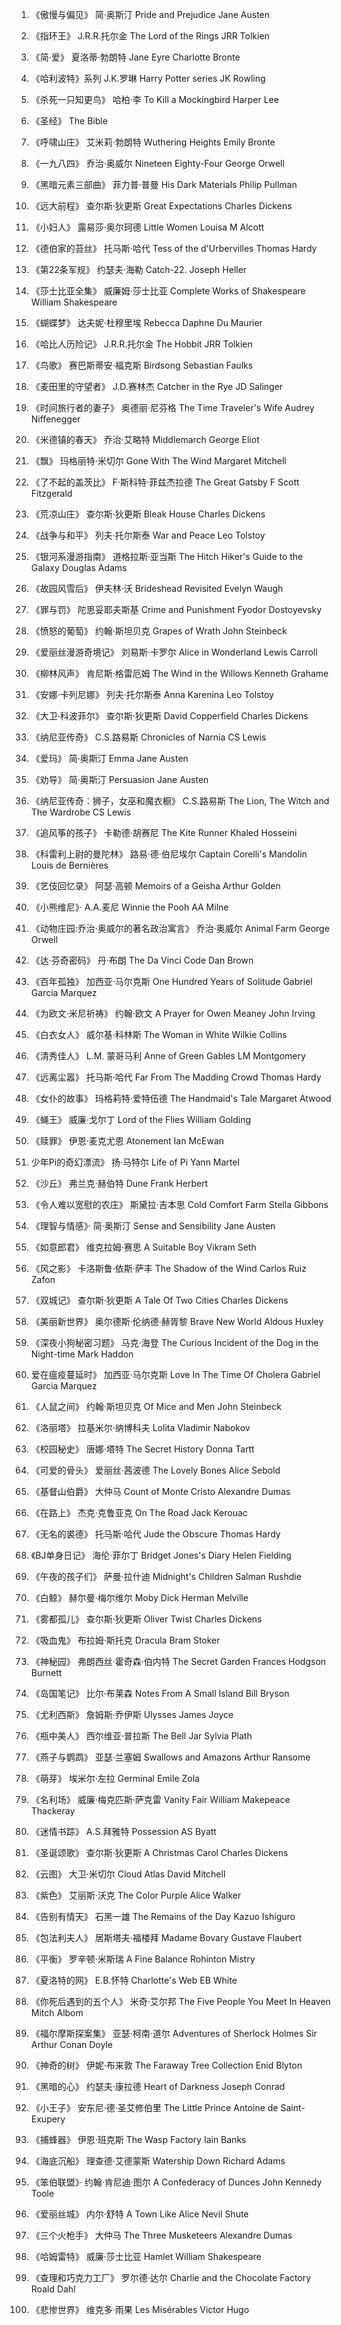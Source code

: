1. 《傲慢与偏见》 简·奥斯汀 
Pride and Prejudice Jane Austen

2. 《指环王》 J.R.R.托尔金 
The Lord of the Rings JRR Tolkien

3. 《简·爱》 夏洛蒂·勃朗特 
Jane Eyre Charlotte Bronte

4. 《哈利波特》系列 J.K.罗琳 
Harry Potter series JK Rowling

5. 《杀死一只知更鸟》 哈柏·李 
To Kill a Mockingbird Harper Lee

6. 《圣经》
The Bible

7. 《呼啸山庄》 艾米莉·勃朗特 
Wuthering Heights Emily Bronte

8. 《一九八四》 乔治·奥威尔 
Nineteen Eighty-Four George Orwell

9. 《黑暗元素三部曲》 菲力普·普曼 
His Dark Materials Philip Pullman

10. 《远大前程》 查尔斯·狄更斯 
Great Expectations Charles Dickens

11. 《小妇人》 露易莎·奥尔珂德 
Little Women Louisa M Alcott

12. 《德伯家的苔丝》 托马斯·哈代 
Tess of the d'Urbervilles Thomas Hardy

13. 《第22条军规》 约瑟夫·海勒 
Catch-22. Joseph Heller

14. 《莎士比亚全集》 威廉姆·莎士比亚 
Complete Works of Shakespeare William Shakespeare

15. 《蝴蝶梦》 达夫妮·杜穆里埃 
Rebecca Daphne Du Maurier

16. 《哈比人历险记》 J.R.R.托尔金 
The Hobbit JRR Tolkien

17. 《鸟歌》 赛巴斯蒂安·福克斯 
Birdsong Sebastian Faulks

18. 《麦田里的守望者》 J.D.赛林杰 
Catcher in the Rye JD Salinger

19. 《时间旅行者的妻子》 奥德丽·尼芬格 
The Time Traveler's Wife Audrey Niffenegger

20. 《米德镇的春天》 乔治·艾略特 
Middlemarch George Eliot

21. 《飘》 玛格丽特·米切尔 
Gone With The Wind Margaret Mitchell

22. 《了不起的盖茨比》 F·斯科特·菲兹杰拉德 
The Great Gatsby F Scott Fitzgerald

23. 《荒凉山庄》 查尔斯·狄更斯 
Bleak House Charles Dickens

24. 《战争与和平》 列夫·托尔斯泰 
War and Peace Leo Tolstoy

25. 《银河系漫游指南》 道格拉斯·亚当斯 
The Hitch Hiker's Guide to the Galaxy Douglas Adams

26. 《故园风雪后》 伊夫林·沃 
Brideshead Revisited Evelyn Waugh

27. 《罪与罚》 陀思妥耶夫斯基
Crime and Punishment Fyodor Dostoyevsky

28. 《愤怒的葡萄》 约翰·斯坦贝克 
Grapes of Wrath John Steinbeck

29. 《爱丽丝漫游奇境记》 刘易斯·卡罗尔 
Alice in Wonderland Lewis Carroll

30. 《柳林风声》 肯尼斯·格雷厄姆 
The Wind in the Willows Kenneth Grahame

31. 《安娜·卡列尼娜》 列夫·托尔斯泰 
Anna Karenina Leo Tolstoy

32. 《大卫·科波菲尔》 查尔斯·狄更斯 
David Copperfield Charles Dickens

33. 《纳尼亚传奇》 C.S.路易斯 
Chronicles of Narnia CS Lewis

34. 《爱玛》 简·奥斯汀 
Emma Jane Austen

35. 《劝导》 简·奥斯汀 
Persuasion Jane Austen

36. 《纳尼亚传奇：狮子，女巫和魔衣橱》 C.S.路易斯 
The Lion, The Witch and The Wardrobe CS Lewis

37. 《追风筝的孩子》 卡勒德·胡赛尼 
The Kite Runner Khaled Hosseini

38. 《科雷利上尉的曼陀林》 路易·德·伯尼埃尔 
Captain Corelli's Mandolin Louis de Bernières

39. 《艺伎回忆录》 阿瑟·高顿 
Memoirs of a Geisha Arthur Golden

40. 《小熊维尼》· A.A.麦尼 
Winnie the Pooh AA Milne

41. 《动物庄园:乔治·奥威尔的著名政治寓言》 乔治·奥威尔 
Animal Farm George Orwell

42. 《达·芬奇密码》 丹·布朗 
The Da Vinci Code Dan Brown

43. 《百年孤独》 加西亚·马尔克斯 
One Hundred Years of Solitude Gabriel Garcia Marquez

44. 《为欧文·米尼祈祷》 约翰·欧文 
A Prayer for Owen Meaney John Irving

45. 《白衣女人》 威尔基·科林斯 
The Woman in White Wilkie Collins

46. 《清秀佳人》 L.M. 蒙哥马利
Anne of Green Gables LM Montgomery

47. 《远离尘嚣》 托马斯·哈代 
Far From The Madding Crowd Thomas Hardy

48. 《女仆的故事》 玛格莉特·爱特伍德 
The Handmaid's Tale Margaret Atwood

49. 《蝇王》 威廉·戈尔丁 
Lord of the Flies William Golding

50. 《赎罪》 伊恩·麦克尤恩 
Atonement Ian McEwan

51. 少年Pi的奇幻漂流》 扬·马特尔 
Life of Pi Yann Martel

52. 《沙丘》 弗兰克·赫伯特 
Dune Frank Herbert

53. 《令人难以宽慰的农庄》 斯黛拉·吉本思 
Cold Comfort Farm Stella Gibbons

54. 《理智与情感》· 简·奥斯汀 
Sense and Sensibility Jane Austen

55. 《如意郎君》 维克拉姆·赛思 
A Suitable Boy Vikram Seth

56. 《风之影》 卡洛斯鲁·依斯·萨丰 
The Shadow of the Wind Carlos Ruiz Zafon

57. 《双城记》 查尔斯·狄更斯 
A Tale Of Two Cities Charles Dickens

58. 《美丽新世界》 奥尔德斯·伦纳德·赫胥黎 
Brave New World Aldous Huxley

59. 《深夜小狗秘密习题》 马克·海登 
The Curious Incident of the Dog in the Night-time Mark Haddon

60. 爱在瘟疫蔓延时》 加西亚·马尔克斯 
Love In The Time Of Cholera Gabriel Garcia Marquez

61. 《人鼠之间》 约翰·斯坦贝克 
Of Mice and Men John Steinbeck

62. 《洛丽塔》 拉基米尔·纳博科夫 
Lolita Vladimir Nabokov

63. 《校园秘史》 唐娜·塔特 
The Secret History Donna Tartt

64. 《可爱的骨头》 爱丽丝·茜波德 
The Lovely Bones Alice Sebold

65. 《基督山伯爵》 大仲马 
Count of Monte Cristo Alexandre Dumas

66. 《在路上》 杰克·克鲁亚克 
On The Road Jack Kerouac

67. 《无名的裘德》 托马斯·哈代 
Jude the Obscure Thomas Hardy

68. 《BJ单身日记》 海伦·菲尔丁 
Bridget Jones's Diary Helen Fielding

69. 《午夜的孩子们》 萨曼·拉什迪 
Midnight's Children Salman Rushdie

70. 《白鲸》 赫尔曼·梅尔维尔 
Moby Dick Herman Melville

71. 《雾都孤儿》 查尔斯·狄更斯 
Oliver Twist Charles Dickens

72. 《吸血鬼》 布拉姆·斯托克 
Dracula Bram Stoker

73. 《神秘园》 弗朗西丝·霍奇森·伯内特 
The Secret Garden Frances Hodgson Burnett

74. 《岛国笔记》 比尔·布莱森 
Notes From A Small Island Bill Bryson

75. 《尤利西斯》 詹姆斯·乔伊斯 
Ulysses James Joyce

76. 《瓶中美人》 西尔维亚·普拉斯 
The Bell Jar Sylvia Plath

77. 《燕子与鹦鹉》 亚瑟·兰塞姆 
Swallows and Amazons Arthur Ransome

78. 《萌芽》 埃米尔·左拉 
Germinal Emile Zola

79. 《名利场》 威廉·梅克匹斯·萨克雷 
Vanity Fair William Makepeace Thackeray

80. 《迷情书踪》 A.S.拜雅特 
Possession AS Byatt

81. 《圣诞颂歌》 查尔斯·狄更斯 
A Christmas Carol Charles Dickens

82. 《云图》 大卫·米切尔 
Cloud Atlas David Mitchell

83. 《紫色》 艾丽斯·沃克 
The Color Purple Alice Walker

84. 《告别有情天》 石黑一雄 
The Remains of the Day Kazuo Ishiguro

85. 《包法利夫人》 居斯塔夫·福楼拜 
Madame Bovary Gustave Flaubert

86. 《平衡》 罗辛顿·米斯瑞 
A Fine Balance Rohinton Mistry

87. 《夏洛特的网》 E.B.怀特 
Charlotte's Web EB White

88. 《你死后遇到的五个人》 米奇·艾尔邦 
The Five People You Meet In Heaven Mitch Albom

89. 《福尔摩斯探案集》 亚瑟·柯南·道尔 
Adventures of Sherlock Holmes Sir Arthur Conan Doyle

90. 《神奇的树》 伊妮·布来敦 
The Faraway Tree Collection Enid Blyton

91. 《黑暗的心》 约瑟夫·康拉德 
Heart of Darkness Joseph Conrad

92. 《小王子》 安东尼·德·圣艾修伯里 
The Little Prince Antoine de Saint-Exupery

93. 《捕蜂器》 伊恩·班克斯 
The Wasp Factory Iain Banks

94. 《海底沉船》 理查德·艾德蒙斯 
Watership Down Richard Adams

95. 《笨伯联盟》· 约翰·肯尼迪·图尔
A Confederacy of Dunces John Kennedy Toole

96. 《爱丽丝城》 内尔·舒特 
A Town Like Alice Nevil Shute

97. 《三个火枪手》 大仲马 
The Three Musketeers Alexandre Dumas

98. 《哈姆雷特》 威廉·莎士比亚 
Hamlet William Shakespeare

99. 《查理和巧克力工厂》 罗尔德·达尔 
Charlie and the Chocolate Factory Roald Dahl

100. 《悲惨世界》 维克多·雨果 
Les Misérables Victor Hugo